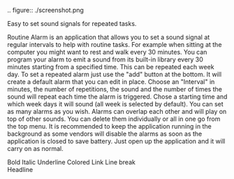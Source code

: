 .. figure:: ./screenshot.png

Easy to set sound signals for repeated tasks.

Routine Alarm is an application that allows you to set a sound signal at regular intervals to help with routine tasks. For example when sitting at the computer you might want to rest and walk every 30 minutes. You can program your alarm to emit a sound from its built-in library every 30 minutes starting from a specified time. This can be repeated each week day. To set a repeated alarm just use the "add" button at the bottom. It will create a default alarm that you can edit in place. Choose an "Interval" in minutes, the number of repetitions, the sound and the number of times the sound will repeat each time the alarm is triggered. Chose a starting time and which week days it will sound (all week is selected by default). You can set as many alarms as you wish. Alarms can overlap each other and will play on top of other sounds. You can delete them individually or all in one go from the top menu. 
It is recommended to keep the application running in the background as some vendors will disable the alarms as soon as the application is closed to save battery. Just open up the application and it will carry on as normal.

Bold		<b></b>
Italic		<i></i>
Underline	<u></u>
Colored		<font color=color name></font>
Link		<a href=“link”></a>
Line break	<br>
Headline	<h1></h1>